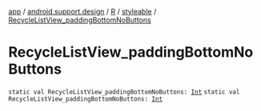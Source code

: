 [app](../../../index.md) / [android.support.design](../../index.md) / [R](../index.md) / [styleable](index.md) / [RecycleListView_paddingBottomNoButtons](./-recycle-list-view_padding-bottom-no-buttons.md)

# RecycleListView_paddingBottomNoButtons

`static val RecycleListView_paddingBottomNoButtons: `[`Int`](https://kotlinlang.org/api/latest/jvm/stdlib/kotlin/-int/index.html)
`static val RecycleListView_paddingBottomNoButtons: `[`Int`](https://kotlinlang.org/api/latest/jvm/stdlib/kotlin/-int/index.html)